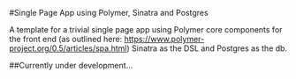 #Single Page App using Polymer, Sinatra and Postgres

A template for a trivial single page app using Polymer core components for the front end (as outlined here: https://www.polymer-project.org/0.5/articles/spa.html) Sinatra as the DSL and Postgres as the db.

##Currently under development...